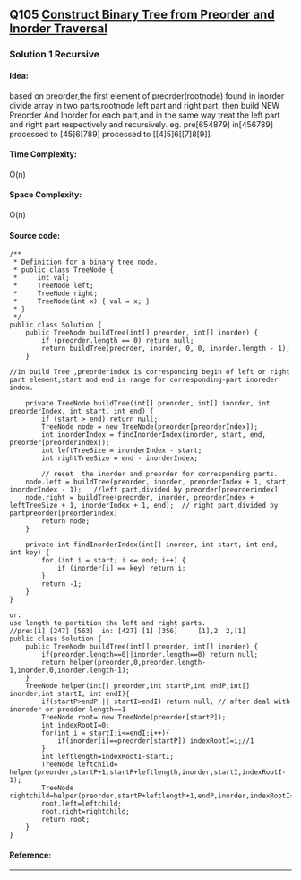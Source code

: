 ## Q105 [Construct Binary Tree from Preorder and Inorder Traversal](https://leetcode.com/problems/construct-binary-tree-from-preorder-and-inorder-traversal/) 

### Solution 1 Recursive
#### Idea:
based on preorder,the first element of preorder(rootnode) found in inorder divide array in two parts,rootnode left part and right part,
then build NEW Preorder And Inorder for each part,and in the same way treat the left part and right part respectively and recursively. 
eg. pre[654879] in[456789] processed to [45]6[789] processed to [[4]5]6[[7]8[9]].
#### Time Complexity:
O(n)
#### Space Complexity:
O(n)
#### Source code:
```
/**
 * Definition for a binary tree node.
 * public class TreeNode {
 *     int val;
 *     TreeNode left;
 *     TreeNode right;
 *     TreeNode(int x) { val = x; }
 * }
 */
public class Solution {
    public TreeNode buildTree(int[] preorder, int[] inorder) {
        if (preorder.length == 0) return null;
        return buildTree(preorder, inorder, 0, 0, inorder.length - 1);
    }

//in build Tree ,preorderindex is corresponding begin of left or right part element,start and end is range for corresponding-part inoreder index. 

    private TreeNode buildTree(int[] preorder, int[] inorder, int preorderIndex, int start, int end) {  
        if (start > end) return null;
        TreeNode node = new TreeNode(preorder[preorderIndex]);
        int inorderIndex = findInorderIndex(inorder, start, end, preorder[preorderIndex]);
        int leftTreeSize = inorderIndex - start;
        int rightTreeSize = end - inorderIndex;
        
        // reset  the inorder and preorder for corresponding parts.
    node.left = buildTree(preorder, inorder, preorderIndex + 1, start, inorderIndex - 1);   //left part,divided by preorder[preorderindex]
    node.right = buildTree(preorder, inorder, preorderIndex + leftTreeSize + 1, inorderIndex + 1, end);  // right part,divided by partpreorder[preorderindex]
        return node;
    }
     
    private int findInorderIndex(int[] inorder, int start, int end, int key) {
        for (int i = start; i <= end; i++) {
            if (inorder[i] == key) return i;
        }
        return -1;
    }
}

or:
use length to partition the left and right parts.
//pre:[1] [247] [563]  in: [427] [1] [356]     [1],2  2,[1]
public class Solution {
    public TreeNode buildTree(int[] preorder, int[] inorder) {
        if(preorder.length==0||inorder.length==0) return null;
        return helper(preorder,0,preorder.length-1,inorder,0,inorder.length-1);
    }
    TreeNode helper(int[] preorder,int startP,int endP,int[] inorder,int startI, int endI){
        if(startP>endP || startI>endI) return null; // after deal with inoreder or preoder length==1
        TreeNode root= new TreeNode(preorder[startP]);
        int indexRootI=0;
        for(int i = startI;i<=endI;i++){
            if(inorder[i]==preorder[startP]) indexRootI=i;//1
        }
        int leftlength=indexRootI-startI;
        TreeNode leftchild= helper(preorder,startP+1,startP+leftlength,inorder,startI,indexRootI-1);
        TreeNode rightchild=helper(preorder,startP+leftlength+1,endP,inorder,indexRootI+1,endI); 
        root.left=leftchild;
        root.right=rightchild;
        return root;
    }
}

```
#### Reference:

---

